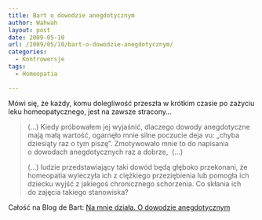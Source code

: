 ```yaml
---
title: Bart o dowodzie anegdotycznym
author: Wahwah
layout: post
date: 2009-05-10
url: /2009/05/10/bart-o-dowodzie-anegdotycznym/
categories:
  - Kontrowersje
tags:
  - Homeopatia

---
```

Mówi się, że każdy, komu dolegliwość przeszła w krótkim czasie po zażyciu leku homeopatycznego, jest na zawsze stracony&#8230;

> (&#8230;) Kiedy próbowałem jej wyjaśnić, dlaczego dowody anegdotyczne mają małą wartość, ogarnęło mnie silne poczucie deja vu: „chyba dziesiąty raz o tym piszę”. Zmotywowało mnie to do napisania o dowodach anegdotycznych raz a dobrze,  (&#8230;)
> 
> (&#8230;) ludzie przedstawiający taki dowód będą głęboko przekonani, że homeopatia wyleczyła ich z ciężkiego przeziębienia lub pomogła ich dziecku wyjść z jakiegoś chronicznego schorzenia. Co skłania ich do zajęcia takiego stanowiska?

Całość na Blog de Bart: [Na mnie działa. O dowodzie anegdotycznym][1]

 [1]: http://licorea.pl/bart/blog/2009/04/17/na-mnie-dziala/